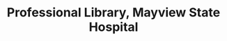 ---
layout: repo
title: "Professional Library, Mayview State Hospital"
id: 13620
permalink: repos/13620/
---